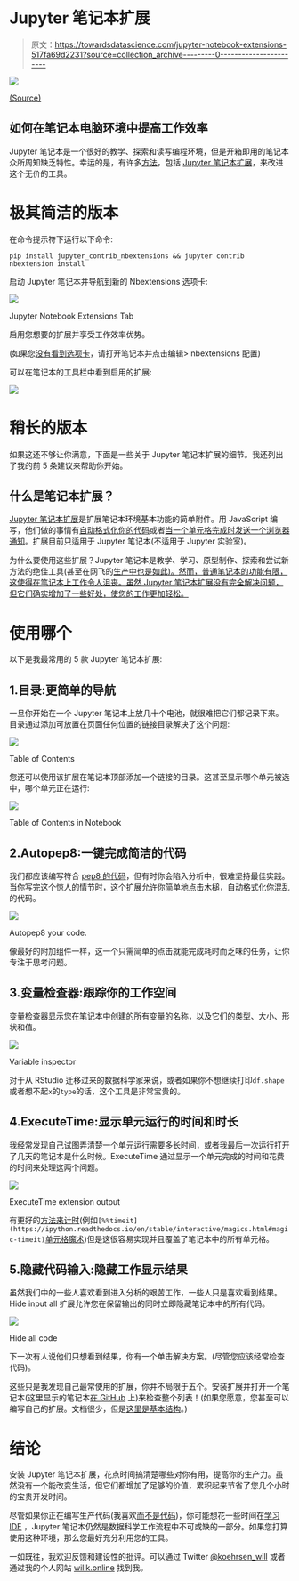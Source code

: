 # Jupyter 笔记本扩展

> 原文：<https://towardsdatascience.com/jupyter-notebook-extensions-517fa69d2231?source=collection_archive---------0----------------------->

![](img/f784c4cec50ecc0ca876c31d43fb3bae.png)

[(Source)](https://www.pexels.com/photo/view-of-high-rise-buildings-during-day-time-302769/)

## 如何在笔记本电脑环境中提高工作效率

Jupyter 笔记本是一个很好的教学、探索和读写编程环境，但是开箱即用的笔记本众所周知缺乏特性。幸运的是，有许多[方法](/jupyter-notebook-hints-1f26b08429ad)，包括 [Jupyter 笔记本扩展](https://github.com/ipython-contrib/jupyter_contrib_nbextensions)，来改进这个无价的工具。

# 极其简洁的版本

在命令提示符下运行以下命令:

```
pip install jupyter_contrib_nbextensions && jupyter contrib nbextension install 
```

启动 Jupyter 笔记本并导航到新的 Nbextensions 选项卡:

![](img/a799b1c327440c14ee9e8803f583ba48.png)

Jupyter Notebook Extensions Tab

启用您想要的扩展并享受工作效率优势。

(如果您[没有看到选项卡](https://github.com/Jupyter-contrib/jupyter_nbextensions_configurator/issues/72)，请打开笔记本并点击编辑> nbextensions 配置)

可以在笔记本的工具栏中看到启用的扩展:

![](img/4a020c4565afb120e4f4754670dde64a.png)

# 稍长的版本

如果这还不够让你满意，下面是一些关于 Jupyter 笔记本扩展的细节。我还列出了我的前 5 条建议来帮助你开始。

## 什么是笔记本扩展？

[Jupyter 笔记本扩展](https://github.com/ipython-contrib/jupyter_contrib_nbextensions)是扩展笔记本环境基本功能的简单附件。用 JavaScript 编写，他们做的事情有[自动格式化你的代码](https://github.com/ipython-contrib/jupyter_contrib_nbextensions/tree/master/src/jupyter_contrib_nbextensions/nbextensions/code_prettify)或者[当一个单元格完成时发送一个浏览器通知](https://github.com/ipython-contrib/jupyter_contrib_nbextensions/tree/master/src/jupyter_contrib_nbextensions/nbextensions/notify)。扩展目前只适用于 Jupyter 笔记本(不适用于 Jupyter 实验室)。

为什么要使用这些扩展？Jupyter 笔记本是教学、学习、原型制作、探索和尝试新方法的绝佳工具(甚至在网飞的[生产中也是如此)。然而，普通笔记本的功能有限，这使得在笔记本上工作令人沮丧。虽然 Jupyter 笔记本扩展没有完全解决问题，但它们确实增加了一些好处，使您的工作更加轻松。](https://medium.com/netflix-techblog/notebook-innovation-591ee3221233)

# 使用哪个

以下是我最常用的 5 款 Jupyter 笔记本扩展:

## 1.目录:更简单的导航

一旦你开始在一个 Jupyter 笔记本上放几十个电池，就很难把它们都记录下来。目录通过添加可放置在页面任何位置的链接目录解决了这个问题:

![](img/e3ec1c3409bd1bb612a637db3e83faaa.png)

Table of Contents

您还可以使用该扩展在笔记本顶部添加一个链接的目录。这甚至显示哪个单元被选中，哪个单元正在运行:

![](img/7557cf8d68523a4e9f867d85a5f27453.png)

Table of Contents in Notebook

## 2.Autopep8:一键完成简洁的代码

我们都应该编写符合 [pep8 的代码](https://www.python.org/dev/peps/pep-0008/)，但有时你会陷入分析中，很难坚持最佳实践。当你写完这个惊人的情节时，这个扩展允许你简单地点击木槌，自动格式化你混乱的代码。

![](img/424c12e8eb81d5dbd127c16d9de6ebdb.png)

Autopep8 your code.

像最好的附加组件一样，这一个只需简单的点击就能完成耗时而乏味的任务，让你专注于思考问题。

## 3.变量检查器:跟踪你的工作空间

变量检查器显示您在笔记本中创建的所有变量的名称，以及它们的类型、大小、形状和值。

![](img/ec74956f093a41817cb0db6254fef687.png)

Variable inspector

对于从 RStudio 迁移过来的数据科学家来说，或者如果你不想继续打印`df.shape`或者想不起`x`的`type`的话，这个工具是非常宝贵的。

## 4.ExecuteTime:显示单元运行的时间和时长

我经常发现自己试图弄清楚一个单元运行需要多长时间，或者我最后一次运行打开了几天的笔记本是什么时候。ExecuteTime 通过显示一个单元完成的时间和花费的时间来处理这两个问题。

![](img/64e7c7a23234d360e584416edb5a9355.png)

ExecuteTime extension output

有更好的[方法来计时](https://pythonhow.com/measure-execution-time-python-code/)(例如`[%%timeit](https://ipython.readthedocs.io/en/stable/interactive/magics.html#magic-timeit)`[单元格魔术](https://ipython.readthedocs.io/en/stable/interactive/magics.html#magic-timeit))但是这很容易实现并且覆盖了笔记本中的所有单元格。

## 5.隐藏代码输入:隐藏工作显示结果

虽然我们中的一些人喜欢看到进入分析的艰苦工作，一些人只是喜欢看到结果。Hide input all 扩展允许您在保留输出的同时立即隐藏笔记本中的所有代码。

![](img/955f8073b57667ffb826563aa42e0cb7.png)

Hide all code

下一次有人说他们只想看到结果，你有一个单击解决方案。(尽管您应该经常检查代码)。

这些只是我发现自己最常使用的扩展，你并不局限于五个。安装扩展并打开一个笔记本(这里显示的笔记本[在 GitHub](https://github.com/WillKoehrsen/Data-Analysis/blob/master/bayesian_lr/Bayesian%20Linear%20Regression%20Project.ipynb) 上)来检查整个列表！(如果您愿意，您甚至可以编写自己的扩展。文档很少，但是[这里是基本结构](https://jupyter-contrib-nbextensions.readthedocs.io/en/latest/internals.html)。)

# 结论

安装 Jupyter 笔记本扩展，花点时间搞清楚哪些对你有用，提高你的生产力。虽然没有一个能改变生活，但它们都增加了足够的价值，累积起来节省了您几个小时的宝贵开发时间。

尽管如果你正在编写生产代码(我喜欢[而不是代码](https://code.visualstudio.com/docs/languages/python))，你可能想花一些时间在[学习 IDE](https://realpython.com/python-ides-code-editors-guide/) ，Jupyter 笔记本仍然是数据科学工作流程中不可或缺的一部分。如果您打算使用这种环境，那么您最好充分利用您的工具。

一如既往，我欢迎反馈和建设性的批评。可以通过 Twitter [@koehrsen_will](http://twitter.com/@koehrsen_will) 或者通过我的个人网站 [willk.online](https://willk.online) 找到我。